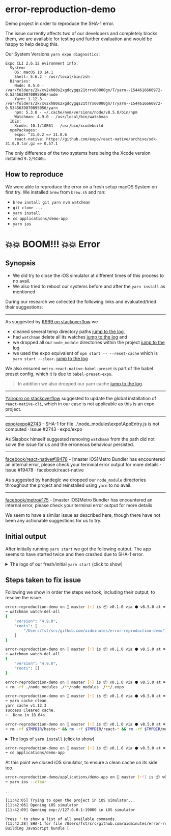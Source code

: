 # error-reproduction-demo

Demo project in order to reproduce the SHA-1 error.

The issue currently affects two of our developers and completely blocks them, we are available for testing and further evaluation and would be happy to help debug this.

Our System Versions `yarn expo diagnostics`:

```plain
Expo CLI 2.6.12 evironment info:
  System:
    OS: macOS 10.14.1
    Shell: 5.6.2 - /usr/local/bin/zsh
  Binaries:
    Node: 8.5.0 - /var/folders/2k/xv2xh80s2xgdcygqs21trrx00000gn/T/yarn--1544616660972-0.5345639070895056/node
    Yarn: 1.12.3 - /var/folders/2k/xv2xh80s2xgdcygqs21trrx00000gn/T/yarn--1544616660972-0.5345639070895056/yarn
    npm: 5.3.0 - ~/.cache/nvm/versions/node/v8.5.0/bin/npm
    Watchman: 4.9.0 - /usr/local/bin/watchman
  IDEs:
    Xcode: 10.1/10B61 - /usr/bin/xcodebuild
  npmPackages:
    expo: ^31.0.2 => 31.0.6
    react-native: https://github.com/expo/react-native/archive/sdk-31.0.0.tar.gz => 0.57.1
```

The only difference of the two systems here being the Xcode version installed `9.2/9C40b`.

## How to reproduce

We were able to reproduce the error on a fresh setup macOS System on first try.
We installed `brew` from `brew.sh` and ran:

- `brew install git yarn nvm watchman`
- `git clone ...`
- `yarn install`
- `cd applications/demo-app`
- `yarn ios`

# 💥💥 BOOM!!! 💥💥 Error

## Synopsis

- We did try to close the iOS simulator at different times of this process to no avail.
- We also tried to reboot our systems before and after the `yarn install` as mentioned 

During our research we collected the following links and evaluated/tried their suggestions:

---

As suggested by [K999 on stackoverflow](https://stackoverflow.com/a/52766712) we 

- cleaned several temp directory paths [jump to the log](#remove-temp-dirs), 
- had `watchman` delete all its watches [jump to the log](#watchman-del-watch) and 
- we dropped all our `node_module` directories within the project [jump to the log](#drop-node-modules)
- we used the expo equivalent of `npm start -- --reset-cache` which is `yarn start --clear`. [jump to the log](#start-clear)

We also ensured `metro-react-native-babel-preset` is part of the babel preset config, which it is due to `babel-preset-expo`.

> In addition we also dropped our yarn cache [jump to the log](#drop-yarn-cache).

---

[Yairopro on stackoverflow](https://stackoverflow.com/a/53431694) suggested to update the global installation of `react-native-cli`, which in our case is not applicable as this is an expo project.

---

[expo/expo#2743](https://github.com/expo/expo/issues/2743) - SHA-1 for file ..\node_modules\expo\AppEntry.js is not computed · Issue #2743 · expo/expo

As Slapbox himself suggested removing `watchman` from the path did not solve the issue for us and the erroneous behaviour persisted.

---

[facebook/react-native#19478](https://github.com/facebook/react-native/issues/19478) - [master iOS]Metro Bundler has encountered an internal error, please check your terminal error output for more details · Issue #19478 · facebook/react-native

As suggested by handeglc we dropped our `node_module` directories throughout the project and reinstalled using `yarn` to no avail.

---

[facebook/metro#175](https://github.com/facebook/metro/issues/175) - [master iOS]Metro Bundler has encountered an internal error, please check your terminal error output for more details

We seem to have a similar issue as described here, though there have not been any actionable suggestions for us to try.

## Initial output 

After initially running `yarn start` we got the following output. The app seems to have started twice and then crashed due to SHA-1 error.


<details>
    <summary>The logs of our fresh/initial <code>yarn start</code> (click to show)</summary>

    ```plain
    • Scan the QR code above with the Expo app (Android) or the Camera app (iOS).
    • Press a for Android emulator, or i for iOS simulator.
    • Press e to send a link to your phone with email/SMS.

    Press ? to show a list of all available commands.
    Logs for your project will appear below. Press Ctrl+C to exit.
    [11:17:13] Finished building JavaScript bundle in 35347ms.
    [11:17:14] Running application "main" with appParams: {"rootTag":1,"initialProps":{"exp":{"manifest":{"splash":{"resizeMode":"contain","image":"./assets/splash.png","backgroundColor":"#ffffff","imageUrl":"http://127.0.0.1:19001/assets/./assets/splash.png"},"developer":{"projectRoot":"/Users/fst/src/github.com/aidminutes/error-reproduction-demo/applications/demo-app","tool":"expo-cli"},"loadedFromCache":false,"privacy":"public","logUrl":"http://127.0.0.1:19000/logs","orientation":"portrait","sdkVersion":"31.0.0","mainModuleName":"node_modules/expo/AppEntry","env":{},"platforms":["ios","android"],"xde":true,"id":"@zetaron/demo-app","hostUri":"127.0.0.1:19000","iconUrl":"http://127.0.0.1:19001/assets/./assets/icon.png","assetBundlePatterns":["**/*"],"name":"demo-app","slug":"demo-app","debuggerHost":"127.0.0.1:19001","icon":"./assets/icon.png","isVerified":true,"packagerOpts":{"lanType":"ip","dev":true,"minify":false,"urlRandomness":"pa-2qs","hostType":"lan"},"ios":{"supportsTablet":true},"updates":{"fallbackToCacheTimeout":0},"bundleUrl":"http://127.0.0.1:19001/node_modules/expo/AppEntry.bundle?platform=ios&dev=true&minify=false&hot=false&assetPlugin=%2FUsers%2Ffst%2Fsrc%2Fgithub.com%2Faidminutes%2Ferror-reproduction-demo%2Fnode_modules%2Fexpo%2Ftools%2FhashAssetFiles.js","version":"1.0.0"},"initialUri":"exp://127.0.0.1:19000","appOwnership":"expo","shell":0}}}. __DEV__ === true, development-level warning are ON, performance optimizations are OFF
    [11:18:50] Finished building JavaScript bundle in 64ms.
    [11:18:51] Finished building JavaScript bundle in 71ms.
    [11:18:51] Finished building JavaScript bundle in 69ms.
    [11:18:52] Finished building JavaScript bundle in 54ms.
    [11:18:52] Running application "main" with appParams: {"rootTag":11,"initialProps":{"exp":{"manifest":{"splash":{"resizeMode":"contain","image":"./assets/splash.png","backgroundColor":"#ffffff","imageUrl":"http://127.0.0.1:19001/assets/./assets/splash.png"},"developer":{"projectRoot":"/Users/fst/src/github.com/aidminutes/error-reproduction-demo/applications/demo-app","tool":"expo-cli"},"loadedFromCache":false,"privacy":"public","logUrl":"http://127.0.0.1:19000/logs","orientation":"portrait","sdkVersion":"31.0.0","mainModuleName":"node_modules/expo/AppEntry","env":{},"platforms":["ios","android"],"xde":true,"id":"@zetaron/demo-app","hostUri":"127.0.0.1:19000","iconUrl":"http://127.0.0.1:19001/assets/./assets/icon.png","assetBundlePatterns":["**/*"],"name":"demo-app","slug":"demo-app","debuggerHost":"127.0.0.1:19001","icon":"./assets/icon.png","isVerified":true,"packagerOpts":{"lanType":"ip","dev":true,"minify":false,"urlRandomness":"pa-2qs","hostType":"lan"},"ios":{"supportsTablet":true},"updates":{"fallbackToCacheTimeout":0},"bundleUrl":"http://127.0.0.1:19001/node_modules/expo/AppEntry.bundle?platform=ios&dev=true&minify=false&hot=false&assetPlugin=%2FUsers%2Ffst%2Fsrc%2Fgithub.com%2Faidminutes%2Ferror-reproduction-demo%2Fnode_modules%2Fexpo%2Ftools%2FhashAssetFiles.js","version":"1.0.0"},"initialUri":"exp://127.0.0.1:19000","appOwnership":"expo","shell":0}}}. __DEV__ === true, development-level warning are ON, performance optimizations are OFF
    [11:18:54] Finished building JavaScript bundle in 54ms.
    [11:18:55] Running application "main" with appParams: {"rootTag":21,"initialProps":{"exp":{"manifest":{"splash":{"resizeMode":"contain","image":"./assets/splash.png","backgroundColor":"#ffffff","imageUrl":"http://127.0.0.1:19001/assets/./assets/splash.png"},"developer":{"projectRoot":"/Users/fst/src/github.com/aidminutes/error-reproduction-demo/applications/demo-app","tool":"expo-cli"},"loadedFromCache":false,"privacy":"public","logUrl":"http://127.0.0.1:19000/logs","orientation":"portrait","sdkVersion":"31.0.0","mainModuleName":"node_modules/expo/AppEntry","env":{},"platforms":["ios","android"],"xde":true,"id":"@zetaron/demo-app","hostUri":"127.0.0.1:19000","iconUrl":"http://127.0.0.1:19001/assets/./assets/icon.png","assetBundlePatterns":["**/*"],"name":"demo-app","slug":"demo-app","debuggerHost":"127.0.0.1:19001","icon":"./assets/icon.png","isVerified":true,"packagerOpts":{"lanType":"ip","dev":true,"minify":false,"urlRandomness":"pa-2qs","hostType":"lan"},"ios":{"supportsTablet":true},"updates":{"fallbackToCacheTimeout":0},"bundleUrl":"http://127.0.0.1:19001/node_modules/expo/AppEntry.bundle?platform=ios&dev=true&minify=false&hot=false&assetPlugin=%2FUsers%2Ffst%2Fsrc%2Fgithub.com%2Faidminutes%2Ferror-reproduction-demo%2Fnode_modules%2Fexpo%2Ftools%2FhashAssetFiles.js","version":"1.0.0"},"initialUri":"exp://127.0.0.1:19000","appOwnership":"expo","shell":0}}}. __DEV__ === true, development-level warning are ON, performance optimizations are OFF
    [11:18:57] SHA-1 for file /Users/fst/src/github.com/aidminutes/error-reproduction-demo/applications/demo-app/.expo/__generated__/AppEntry.js is not computed
    Building JavaScript bundle [                                                                                                    ] 0%
    ```

</details>

## Steps taken to fix issue

Following we show in order the steps we took, including their output, to resolve the issue.

<a name="watchman-del-watch"></a>

```bash
error-reproduction-demo on  master [⇡] is 📦 v0.1.0 via ⬢ v8.5.0 at ☸️  docker-for-desktop
➜ watchman watch-del-all
{
    "version": "4.9.0",
    "roots": [
        "/Users/fst/src/github.com/aidminutes/error-reproduction-demo",
    ]
}

error-reproduction-demo on  master [⇡] is 📦 v0.1.0 via ⬢ v8.5.0 at ☸️  docker-for-desktop
➜ watchman watch-del-all
{
    "version": "4.9.0",
    "roots": []
}
```

<a name="drop-node-modules"></a>

```bash
error-reproduction-demo on  master [⇡] is 📦 v0.1.0 via ⬢ v8.5.0 at ☸️  docker-for-desktop
➜ rm -rf ./node_modules ./**/node_modules ./**/.expo
```

<a name="drop-yarn-cache"></a>

```bash
error-reproduction-demo on  master [⇡] is 📦 v0.1.0 via ⬢ v8.5.0 at ☸️  docker-for-desktop took 9s
➜ yarn cache clean
yarn cache v1.12.3
success Cleared cache.
✨  Done in 18.64s.
```

<a name="remove-temp-dirs"></a>

```bash
error-reproduction-demo on  master [⇡] is 📦 v0.1.0 via ⬢ v8.5.0 at ☸️  docker-for-desktop took 19s
➜ rm -rf $TMPDIR/haste-* && rm -rf $TMPDIR/react-* && rm -rf $TMPDIR/metro-* && rm -rf $TMPDIR/yarn-*
```

<details>
    <summary>The logs of <code>yarn install</code> (click to show)</summary>

    ```bash
    error-reproduction-demo on  master [⇡] is 📦 v0.1.0 via ⬢ v8.5.0 at ☸️  docker-for-desktop
    ➜ yarn install
    yarn install v1.12.3
    [1/4] 🔍  Resolving packages...
    [2/4] 🚚  Fetching packages...
    info @expo/traveling-fastlane-linux@1.6.2: The platform "darwin" is incompatible with this module.
    info "@expo/traveling-fastlane-linux@1.6.2" is an optional dependency and failed compatibility check. Excluding it from installation.
    info @expo/ngrok-bin-darwin-ia32@2.2.8: The CPU architecture "x64" is incompatible with this module.
    info "@expo/ngrok-bin-darwin-ia32@2.2.8" is an optional dependency and failed compatibility check. Excluding it from installation.
    info @expo/ngrok-bin-freebsd-ia32@2.2.8: The platform "darwin" is incompatible with this module.
    info "@expo/ngrok-bin-freebsd-ia32@2.2.8" is an optional dependency and failed compatibility check. Excluding it from installation.
    info @expo/ngrok-bin-freebsd-ia32@2.2.8: The CPU architecture "x64" is incompatible with this module.
    info @expo/ngrok-bin-freebsd-x64@2.2.8: The platform "darwin" is incompatible with this module.
    info "@expo/ngrok-bin-freebsd-x64@2.2.8" is an optional dependency and failed compatibility check. Excluding it from installation.
    info @expo/ngrok-bin-linux-arm@2.2.8: The platform "darwin" is incompatible with this module.
    info "@expo/ngrok-bin-linux-arm@2.2.8" is an optional dependency and failed compatibility check. Excluding it from installation.
    info @expo/ngrok-bin-linux-arm@2.2.8: The CPU architecture "x64" is incompatible with this module.
    info @expo/ngrok-bin-linux-arm64@2.2.8: The platform "darwin" is incompatible with this module.
    info "@expo/ngrok-bin-linux-arm64@2.2.8" is an optional dependency and failed compatibility check. Excluding it from installation.
    info @expo/ngrok-bin-linux-arm64@2.2.8: The CPU architecture "x64" is incompatible with this module.
    info @expo/ngrok-bin-linux-ia32@2.2.8: The platform "darwin" is incompatible with this module.
    info "@expo/ngrok-bin-linux-ia32@2.2.8" is an optional dependency and failed compatibility check. Excluding it from installation.
    info @expo/ngrok-bin-linux-ia32@2.2.8: The CPU architecture "x64" is incompatible with this module.
    info @expo/ngrok-bin-linux-x64@2.2.8: The platform "darwin" is incompatible with this module.
    info "@expo/ngrok-bin-linux-x64@2.2.8" is an optional dependency and failed compatibility check. Excluding it from installation.
    info @expo/ngrok-bin-sunos-x64@2.2.8: The platform "darwin" is incompatible with this module.
    info "@expo/ngrok-bin-sunos-x64@2.2.8" is an optional dependency and failed compatibility check. Excluding it from installation.
    info @expo/ngrok-bin-win32-ia32@2.2.8-beta.1: The platform "darwin" is incompatible with this module.
    info "@expo/ngrok-bin-win32-ia32@2.2.8-beta.1" is an optional dependency and failed compatibility check. Excluding it from installation.
    info @expo/ngrok-bin-win32-ia32@2.2.8-beta.1: The CPU architecture "x64" is incompatible with this module.
    info @expo/ngrok-bin-win32-x64@2.2.8-beta.1: The platform "darwin" is incompatible with this module.
    info "@expo/ngrok-bin-win32-x64@2.2.8-beta.1" is an optional dependency and failed compatibility check. Excluding it from installation.
    [3/4] 🔗  Linking dependencies...
    warning "workspace-aggregator-3e8e6cae-4a15-4bfa-9fc4-b41bd27e8b11 > demo-app > expo > react-native-reanimated@1.0.0-alpha.10" has incorrect peer dependency "react@16.0.0-alpha.6".
    warning "workspace-aggregator-3e8e6cae-4a15-4bfa-9fc4-b41bd27e8b11 > demo-app > expo > react-native-reanimated@1.0.0-alpha.10" has incorrect peer dependency "react-native@^0.44.1".
    warning "workspace-aggregator-3e8e6cae-4a15-4bfa-9fc4-b41bd27e8b11 > demo-app > babel-preset-expo > @babel/plugin-proposal-decorators@7.2.0" has unmet peer dependency "@babel/core@^7.0.0-0".
    warning "workspace-aggregator-3e8e6cae-4a15-4bfa-9fc4-b41bd27e8b11 > demo-app > babel-preset-expo > metro-react-native-babel-preset@0.49.2" has unmet peer dependency "@babel/core@*".
    warning "workspace-aggregator-3e8e6cae-4a15-4bfa-9fc4-b41bd27e8b11 > demo-app > babel-preset-expo > @babel/plugin-proposal-decorators > @babel/plugin-syntax-decorators@7.2.0" has unmet peer dependency "@babel/core@^7.0.0-0".
    warning "workspace-aggregator-3e8e6cae-4a15-4bfa-9fc4-b41bd27e8b11 > demo-app > babel-preset-expo > metro-react-native-babel-preset > @babel/plugin-proposal-export-default-from@7.2.0" has unmet peer dependency "@babel/core@^7.0.0-0".
    warning "workspace-aggregator-3e8e6cae-4a15-4bfa-9fc4-b41bd27e8b11 > demo-app > babel-preset-expo > metro-react-native-babel-preset > @babel/plugin-syntax-dynamic-import@7.2.0" has unmet peer dependency "@babel/core@^7.0.0-0".
    warning "workspace-aggregator-3e8e6cae-4a15-4bfa-9fc4-b41bd27e8b11 > demo-app > babel-preset-expo > metro-react-native-babel-preset > @babel/plugin-syntax-export-default-from@7.2.0" has unmet peer dependency "@babel/core@^7.0.0-0".
    warning "workspace-aggregator-3e8e6cae-4a15-4bfa-9fc4-b41bd27e8b11 > demo-app > babel-preset-expo > metro-react-native-babel-preset > @babel/plugin-transform-arrow-functions@7.2.0" has unmet peer dependency "@babel/core@^7.0.0-0".
    warning "workspace-aggregator-3e8e6cae-4a15-4bfa-9fc4-b41bd27e8b11 > demo-app > babel-preset-expo > metro-react-native-babel-preset > @babel/plugin-transform-block-scoping@7.2.0" has unmet peer dependency "@babel/core@^7.0.0-0".
    warning "workspace-aggregator-3e8e6cae-4a15-4bfa-9fc4-b41bd27e8b11 > demo-app > babel-preset-expo > metro-react-native-babel-preset > @babel/plugin-transform-classes@7.2.0" has unmet peer dependency "@babel/core@^7.0.0-0".
    warning "workspace-aggregator-3e8e6cae-4a15-4bfa-9fc4-b41bd27e8b11 > demo-app > babel-preset-expo > metro-react-native-babel-preset > @babel/plugin-transform-computed-properties@7.2.0" has unmet peer dependency "@babel/core@^7.0.0-0".
    warning "workspace-aggregator-3e8e6cae-4a15-4bfa-9fc4-b41bd27e8b11 > demo-app > babel-preset-expo > metro-react-native-babel-preset > @babel/plugin-transform-destructuring@7.2.0" has unmet peer dependency "@babel/core@^7.0.0-0".
    warning "workspace-aggregator-3e8e6cae-4a15-4bfa-9fc4-b41bd27e8b11 > demo-app > babel-preset-expo > metro-react-native-babel-preset > @babel/plugin-transform-exponentiation-operator@7.2.0" has unmet peer dependency "@babel/core@^7.0.0-0".
    warning "workspace-aggregator-3e8e6cae-4a15-4bfa-9fc4-b41bd27e8b11 > demo-app > babel-preset-expo > metro-react-native-babel-preset > @babel/plugin-transform-for-of@7.2.0" has unmet peer dependency "@babel/core@^7.0.0-0".
    warning "workspace-aggregator-3e8e6cae-4a15-4bfa-9fc4-b41bd27e8b11 > demo-app > babel-preset-expo > metro-react-native-babel-preset > @babel/plugin-transform-function-name@7.2.0" has unmet peer dependency "@babel/core@^7.0.0-0".
    warning "workspace-aggregator-3e8e6cae-4a15-4bfa-9fc4-b41bd27e8b11 > demo-app > babel-preset-expo > metro-react-native-babel-preset > @babel/plugin-transform-literals@7.2.0" has unmet peer dependency "@babel/core@^7.0.0-0".
    warning "workspace-aggregator-3e8e6cae-4a15-4bfa-9fc4-b41bd27e8b11 > demo-app > babel-preset-expo > metro-react-native-babel-preset > @babel/plugin-transform-object-assign@7.2.0" has unmet peer dependency "@babel/core@^7.0.0-0".
    warning "workspace-aggregator-3e8e6cae-4a15-4bfa-9fc4-b41bd27e8b11 > demo-app > babel-preset-expo > metro-react-native-babel-preset > @babel/plugin-transform-parameters@7.2.0" has unmet peer dependency "@babel/core@^7.0.0-0".
    warning "workspace-aggregator-3e8e6cae-4a15-4bfa-9fc4-b41bd27e8b11 > demo-app > babel-preset-expo > metro-react-native-babel-preset > @babel/plugin-transform-react-display-name@7.2.0" has unmet peer dependency "@babel/core@^7.0.0-0".
    warning "workspace-aggregator-3e8e6cae-4a15-4bfa-9fc4-b41bd27e8b11 > demo-app > babel-preset-expo > metro-react-native-babel-preset > @babel/plugin-transform-react-jsx@7.2.0" has unmet peer dependency "@babel/core@^7.0.0-0".
    warning "workspace-aggregator-3e8e6cae-4a15-4bfa-9fc4-b41bd27e8b11 > demo-app > babel-preset-expo > metro-react-native-babel-preset > @babel/plugin-transform-react-jsx-source@7.2.0" has unmet peer dependency "@babel/core@^7.0.0-0".
    warning "workspace-aggregator-3e8e6cae-4a15-4bfa-9fc4-b41bd27e8b11 > demo-app > babel-preset-expo > metro-react-native-babel-preset > @babel/plugin-transform-regenerator@7.0.0" has unmet peer dependency "@babel/core@^7.0.0-0".
    warning "workspace-aggregator-3e8e6cae-4a15-4bfa-9fc4-b41bd27e8b11 > demo-app > babel-preset-expo > metro-react-native-babel-preset > @babel/plugin-transform-runtime@7.2.0" has unmet peer dependency "@babel/core@^7.0.0-0".
    warning "workspace-aggregator-3e8e6cae-4a15-4bfa-9fc4-b41bd27e8b11 > demo-app > babel-preset-expo > metro-react-native-babel-preset > @babel/plugin-transform-shorthand-properties@7.2.0" has unmet peer dependency "@babel/core@^7.0.0-0".
    warning "workspace-aggregator-3e8e6cae-4a15-4bfa-9fc4-b41bd27e8b11 > demo-app > babel-preset-expo > metro-react-native-babel-preset > @babel/plugin-transform-spread@7.2.0" has unmet peer dependency "@babel/core@^7.0.0-0".
    warning "workspace-aggregator-3e8e6cae-4a15-4bfa-9fc4-b41bd27e8b11 > demo-app > babel-preset-expo > metro-react-native-babel-preset > @babel/plugin-transform-sticky-regex@7.2.0" has unmet peer dependency "@babel/core@^7.0.0-0".
    warning "workspace-aggregator-3e8e6cae-4a15-4bfa-9fc4-b41bd27e8b11 > demo-app > babel-preset-expo > metro-react-native-babel-preset > @babel/plugin-transform-template-literals@7.2.0" has unmet peer dependency "@babel/core@^7.0.0-0".
    warning "workspace-aggregator-3e8e6cae-4a15-4bfa-9fc4-b41bd27e8b11 > demo-app > babel-preset-expo > metro-react-native-babel-preset > @babel/plugin-transform-typescript@7.2.0" has unmet peer dependency "@babel/core@^7.0.0-0".
    warning "workspace-aggregator-3e8e6cae-4a15-4bfa-9fc4-b41bd27e8b11 > demo-app > babel-preset-expo > metro-react-native-babel-preset > @babel/plugin-transform-unicode-regex@7.2.0" has unmet peer dependency "@babel/core@^7.0.0-0".
    warning "workspace-aggregator-3e8e6cae-4a15-4bfa-9fc4-b41bd27e8b11 > demo-app > babel-preset-expo > metro-react-native-babel-preset > @babel/plugin-transform-react-jsx > @babel/plugin-syntax-jsx@7.2.0" has unmet peer dependency "@babel/core@^7.0.0-0".
    warning "workspace-aggregator-3e8e6cae-4a15-4bfa-9fc4-b41bd27e8b11 > demo-app > babel-preset-expo > metro-react-native-babel-preset > @babel/plugin-transform-typescript > @babel/plugin-syntax-typescript@7.2.0" has unmet peer dependency "@babel/core@^7.0.0-0".
    [4/4] 📃  Building fresh packages...
    success Saved lockfile.
    ✨  Done in 82.68s.
    ```
</details>

```bash
error-reproduction-demo on  master [⇡] is 📦 v0.1.0 via ⬢ v8.5.0 at ☸️  docker-for-desktop took 1m 23s
➜ cd applications/demo-app
```

At this point we closed iOS simulator, to ensure a clean cache on its side too.

<a name="start-clear"></a>

```bash
error-reproduction-demo/applications/demo-app on  master [⇡!] is 📦 v0.1.0 via ⬢ v8.5.0 at ☸️  docker-for-desktop took 1m 5s
➜ yarn ios --clear

...

[11:42:05] Trying to open the project in iOS simulator...
[11:42:06] Opening iOS simulator
[11:42:09] Opening exp://127.0.0.1:19000 in iOS simulator

Press ? to show a list of all available commands.
[11:42:28] SHA-1 for file /Users/fst/src/github.com/aidminutes/error-reproduction-demo/applications/demo-app/.expo/__generated__/AppEntry.js is not computed
Building JavaScript bundle [                                                                                                    ] 0%
```

